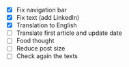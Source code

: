 
 * [x] Fix navigation bar
 * [x] Fix text (add LinkedIn)
 * [x] Translation to English
 * [ ] Translate first article and update date
 * [ ] Food thought
 * [ ] Reduce post size
 * [ ] Check again the texts
